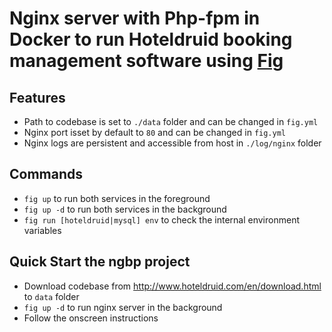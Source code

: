 Nginx server with Php-fpm in Docker to run Hoteldruid booking management software using [Fig](http://www.fig.sh)
=====================================================

## Features
 * Path to codebase is set to `./data` folder and can be changed in `fig.yml`
 * Nginx port isset by default to `80` and can be changed in `fig.yml`
 * Nginx logs are persistent and accessible from host in `./log/nginx` folder

## Commands
 * `fig up` to run both services in the foreground
 * `fig up -d` to run both services in the background
 * `fig run [hoteldruid|mysql] env` to check the internal environment variables

## Quick Start the ngbp project
 * Download codebase from http://www.hoteldruid.com/en/download.html to `data` folder
 * `fig up -d` to run nginx server in the background
 * Follow the onscreen instructions
